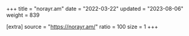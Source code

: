 +++
title = "norayr.am"
date = "2022-03-22"
updated = "2023-08-06"
weight = 839

[extra]
source = "https://norayr.am/"
ratio = 100
size = 1
+++
